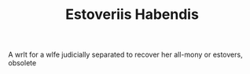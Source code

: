 ---
title: Estoveriis Habendis
letter: E
permalink: "/definitions/bld-estoveriis-habendis.html"
body: A wrlt for a wlfe judicially separated to recover her all-mony or estovers,
  obsolete
published_at: '2018-07-07'
source: Black's Law Dictionary 2nd Ed (1910)
layout: post
---